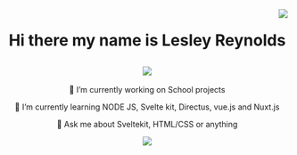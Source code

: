<img align="right" src="https://visitor-badge.laobi.icu/badge?page_id=OniWithTheHoodie.OniWithTheHoodie" />
<h1 align="center">Hi there my name is Lesley Reynolds</h1> 

<h2 align="center">
<img src="https://readme-typing-svg.demolab.com?font=Fira+Code&pause=1000&width=435&lines=A+passionate+front+end+developer;" />
</h2>

<div align="center">
  🔭 I’m currently working on School projects
  
  🌱 I’m currently learning NODE JS, Svelte kit, Directus, vue.js and Nuxt.js

  💬 Ask me about Sveltekit, HTML/CSS or anything 

  <a href="mailto:lesley.reynolds92@gmail.com">
    <img src="https://img.shields.io/badge/Gmail-D14836?style=for-the-badge&logo=gmail&logoColor=white" />
  </a>
  <a href="https://www.linkedin.com/feed/"
    <img src="https://img.shields.io/badge/LinkedIn-0077B5?style=for-the-badge&logo=linkedin&logoColor=white" />
</div>
